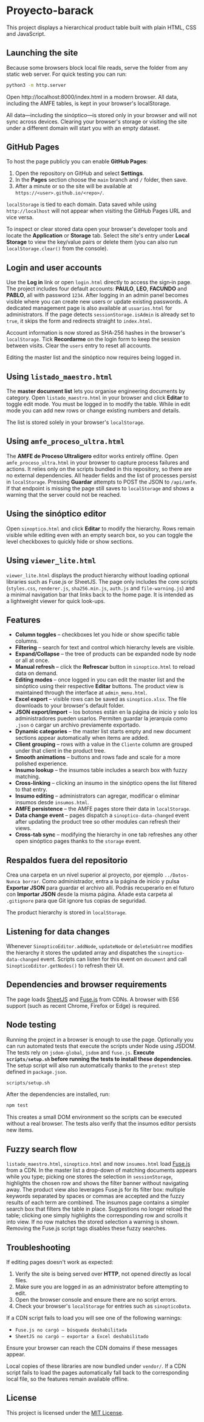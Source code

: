 # Proyecto-barack

This project displays a hierarchical product table built with plain HTML, CSS and JavaScript.

## Launching the site

Because some browsers block local file reads, serve the folder from any static web server. For quick testing you can run:

```bash
python3 -m http.server
```

Open http://localhost:8000/index.html in a modern browser. All data, including the AMFE tables, is kept in your browser's localStorage.

All data—including the sinóptico—is stored only in your browser and will not sync across devices. Clearing your browser's storage or visiting the site under a different domain will start you with an empty dataset.

## GitHub Pages

To host the page publicly you can enable **GitHub Pages**:

1. Open the repository on GitHub and select **Settings**.
2. In the **Pages** section choose the `main` branch and `/` folder, then save.
3. After a minute or so the site will be available at
   `https://<user>.github.io/<repo>/`.

`localStorage` is tied to each domain. Data saved while using
`http://localhost` will not appear when visiting the GitHub Pages URL and
vice versa.

To inspect or clear stored data open your browser's developer tools and
locate the **Application** or **Storage** tab. Select the site's entry under
**Local Storage** to view the key/value pairs or delete them (you can also run
`localStorage.clear()` from the console).

## Login and user accounts

Use the **Log in** link or open `login.html` directly to access the sign‑in page. The project includes four default accounts: **PAULO**, **LEO**, **FACUNDO** and **PABLO**, all with password `1234`. After logging in an admin panel becomes visible where you can create new users or update existing passwords. A dedicated management page is also available at `usuarios.html` for administrators.
If the page detects `sessionStorage.isAdmin` is already set to `true`, it skips the form and redirects straight to `index.html`.

Account information is now stored as SHA‑256 hashes in the browser's `localStorage`. Tick **Recordarme** on the login form to keep the session between visits. Clear the `users` entry to reset all accounts.

Editing the master list and the sinóptico now requires being logged in.

## Using `listado_maestro.html`

The **master document list** lets you organise engineering documents by category. Open `listado_maestro.html` in your browser and click **Editar** to toggle edit mode. You must be logged in to modify the table. While in edit mode you can add new rows or change existing numbers and details.

The list is stored solely in your browser's `localStorage`.

## Using `amfe_proceso_ultra.html`

The **AMFE de Proceso Ultraligero** editor works entirely offline. Open
`amfe_proceso_ultra.html` in your browser to capture process failures and
actions. It relies only on the scripts bundled in this repository, so there are
no external dependencies. All header fields and the list of processes persist in
`localStorage`. Pressing **Guardar** attempts to POST the JSON to `/api/amfe`.
If that endpoint is missing the page still saves to `localStorage` and shows a
warning that the server could not be reached.

## Using the sinóptico editor

Open `sinoptico.html` and click **Editar** to modify the hierarchy. Rows remain
visible while editing even with an empty search box, so you can toggle the level
checkboxes to quickly hide or show sections.

## Using `viewer_lite.html`

`viewer_lite.html` displays the product hierarchy without loading optional
libraries such as Fuse.js or SheetJS. The page only includes the core scripts
(`styles.css`, `renderer.js`, `sha256.min.js`, `auth.js` and
`file-warning.js`) and a minimal navigation bar that links back to the home
page. It is intended as a lightweight viewer for quick look-ups.

## Features

- **Column toggles** – checkboxes let you hide or show specific table columns.
- **Filtering** – search for text and control which hierarchy levels are visible.
- **Expand/Collapse** – the tree of products can be expanded node by node or all at once.
- **Manual refresh** – click the **Refrescar** button in `sinoptico.html` to reload data on demand.
- **Editing modes** – once logged in you can edit the master list and the sinóptico using their respective **Editar** buttons. The product view is maintained through the interface at `admin_menu.html`.
- **Excel export** – visible rows can be saved as `sinoptico.xlsx`. The file
  downloads to your browser's default folder.
- **JSON export/import** – los botones están en la página de inicio y solo los administradores pueden usarlos. Permiten guardar la jerarquía como `.json` o cargar un archivo previamente exportado.
- **Dynamic categories** – the master list starts empty and new document sections appear automatically when items are added.
- **Client grouping** – rows with a value in the `Cliente` column are grouped under that client in the product tree.
- **Smooth animations** – buttons and rows fade and scale for a more polished experience.
- **Insumo lookup** – the insumos table includes a search box with fuzzy matching.
- **Cross-linking** – clicking an insumo in the sinóptico opens the list filtered to that entry.
- **Insumo editing** – administrators can agregar, modificar o eliminar insumos desde `insumos.html`.
- **AMFE persistence** – the AMFE pages store their data in `localStorage`.
- **Data change event** – pages dispatch a `sinoptico-data-changed` event after
  updating the product tree so other modules can refresh their views.
- **Cross-tab sync** – modifying the hierarchy in one tab refreshes any other
  open sinóptico pages thanks to the `storage` event.

## Respaldos fuera del repositorio

Crea una carpeta en un nivel superior al proyecto, por ejemplo `../Datos-Nunca borrar`. Como administrador, entra a la página de inicio y pulsa **Exportar JSON** para guardar el archivo allí. Podrás recuperarlo en el futuro con **Importar JSON** desde la misma página. Añade esta carpeta al `.gitignore` para que Git ignore tus copias de seguridad.

The product hierarchy is stored in `localStorage`.

## Listening for data changes

Whenever `SinopticoEditor.addNode`, `updateNode` or `deleteSubtree` modifies the
hierarchy it stores the updated array and dispatches the
`sinoptico-data-changed` event. Scripts can listen for this event on
`document` and call `SinopticoEditor.getNodes()` to refresh their UI.

## Dependencies and browser requirements

The page loads [SheetJS](https://sheetjs.com/) and [Fuse.js](https://fusejs.io/) from CDNs. A browser with ES6 support (such as recent Chrome, Firefox or Edge) is required.

## Node testing

Running the project in a browser is enough to use the page. Optionally you can run automated tests that execute the scripts under Node using JSDOM. The tests rely on `jsdom-global`, `jsdom` and `fuse.js`. **Execute `scripts/setup.sh` before running the tests to install these dependencies**. The setup script will also run automatically thanks to the `pretest` step defined in `package.json`.

```bash
scripts/setup.sh
```

After the dependencies are installed, run:

```bash
npm test
```

This creates a small DOM environment so the scripts can be executed without a real browser. The tests also verify that the insumos editor persists new items.

## Fuzzy search flow

 `listado_maestro.html`, `sinoptico.html` and now `insumos.html` load [Fuse.js](https://fusejs.io/) from a CDN. In the master list a drop-down of matching documents appears while you type; picking one stores the selection in `sessionStorage`, highlights the chosen row and shows the filter banner without navigating away. The product view also leverages Fuse.js for its filter box: multiple keywords separated by spaces or commas are accepted and the fuzzy results of each term are combined. The insumos page contains a simpler search box that filters the table in place. Suggestions no longer reload the table; clicking one simply highlights the corresponding row and scrolls it into view. If no row matches the stored selection a warning is shown. Removing the Fuse.js script tags disables these fuzzy searches.

## Troubleshooting

If editing pages doesn't work as expected:

1. Verify the site is being served over **HTTP**, not opened directly as local files.
2. Make sure you are logged in as an administrator before attempting to edit.
3. Open the browser console and ensure there are no script errors.
4. Check your browser's `localStorage` for entries such as `sinopticoData`.

If a CDN script fails to load you will see one of the following warnings:

- `Fuse.js no cargó – búsqueda deshabilitada`
- `SheetJS no cargó – exportar a Excel deshabilitado`

Ensure your browser can reach the CDN domains if these messages appear.

Local copies of these libraries are now bundled under `vendor/`.
If a CDN script fails to load the pages automatically fall back to the
corresponding local file, so the features remain available offline.

## License

This project is licensed under the [MIT License](LICENSE).
